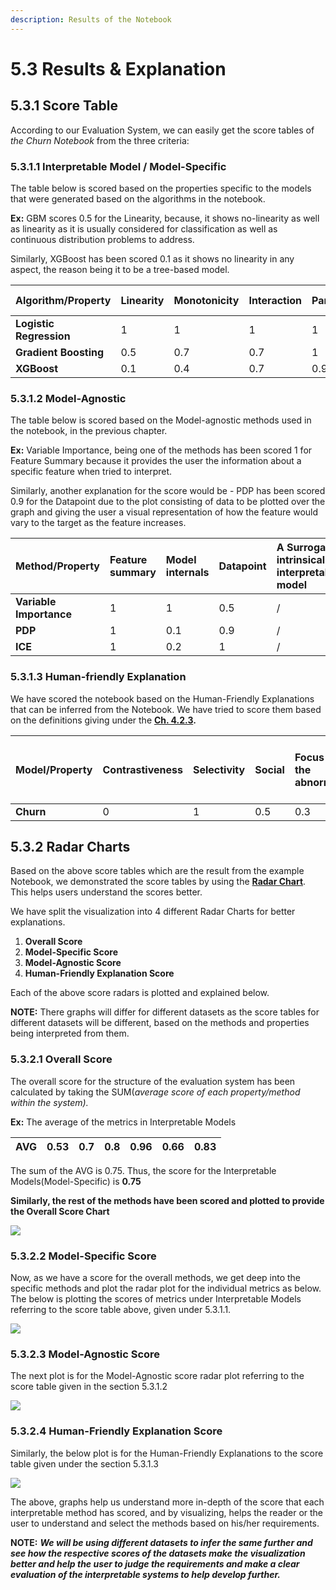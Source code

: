 ```yaml
---
description: Results of the Notebook
---
```


# 5.3 Results & Explanation

## 5.3.1 Score Table

According to our Evaluation System, we can easily get the score tables of _the Churn Notebook_ from the three criteria:

### 5.3.1.1 Interpretable Model / Model-Specific

The table below is scored based on the properties specific to the models that were generated based on the algorithms in the notebook. 

**Ex:** GBM scores 0.5 for the Linearity, because, it shows no-linearity as well as linearity as it is usually considered for classification as well as continuous distribution problems to address.

Similarly, XGBoost has been scored 0.1 as it shows no linearity in any aspect, the reason being it to be a tree-based model.

| Algorithm/Property | Linearity | Monotonicity | Interaction | Parametric | Transparent | Algorithmic complexity |
| :--- | :--- | :--- | :--- | :--- | :--- | :--- |
| **Logistic Regression** | 1 | 1 | 1 | 1 | 1 | 1 |
| **Gradient Boosting** | 0.5 | 0.7 | 0.7 | 1 | 1 | 0.8 |
| **XGBoost** | 0.1 | 0.4 | 0.7 | 0.9 | 0 | 0.7 |

### 5.3.1.2 Model-Agnostic

The table below is scored based on the Model-agnostic methods used in the notebook, in the previous chapter.

**Ex:** Variable Importance, being one of the methods has been scored 1 for Feature Summary because it provides the user the information about a specific feature when tried to interpret.

Similarly, another explanation for the score would be - PDP has been scored 0.9 for the Datapoint due to the plot consisting of data to be plotted over the graph and giving the user a visual representation of how the feature would vary to the target as the feature increases.

| Method/Property | Feature summary | Model internals | Datapoint | A Surrogate intrinsically interpretable model | Expressive power | Portability | Algorithmic complexity | Detailed | Correctness | Consistency | Stability | Certainty | Importance | Novelty | Representativeness |
| :--- | :--- | :--- | :--- | :--- | :--- | :--- | :--- | :--- | :--- | :--- | :--- | :--- | :--- | :--- | :--- |
| **Variable Importance** | 1 | 1 | 0.5 | / | 1 | 1 | 1 | 1 | 1 | 0.3 | 1 | 1 | 1 | 0 | 1 |
| **PDP** | 1 | 0.1 | 0.9 | / | 1 | 1 | 0.9 | 0.5 | 1 | 0.8 | 1 | 0.8 | 0.8 | 1 | 0.1 |
| **ICE** | 1 | 0.2 | 1 | / | 1 | 0.5 | 0.5 | 1 | 1 | 0.8 | 1 | 0.9 | 1 | 0.9 | 0.1 |

### 5.3.1.3 Human-friendly Explanation

We have scored the notebook based on the Human-Friendly Explanations that can be inferred from the Notebook. We have tried to score them based on the definitions giving under the [**Ch. 4.2.3**](../4.-evaluation-system-of-interpretable-machine-learning/4.2.1-the-structure-of-the-evaluation-system/4.2.4-human-explanations.md)**.**

| Model/Property | Contrastiveness | Selectivity | Social | Focus on the abnormal | Truthful | Consistent with prior beliefs of the explainer | General and probable |
| :--- | :--- | :--- | :--- | :--- | :--- | :--- | :--- |
| **Churn** | 0 | 1 | 0.5 | 0.3 | 0.8 | 0.1 | 0.8 |

## 5.3.2 Radar Charts

Based on the above score tables which are the result from the example Notebook, we demonstrated the score tables by using the [**Radar Chart**](https://en.wikipedia.org/wiki/Radar_chart). This helps users understand the scores better.

We have split the visualization into 4 different Radar Charts for better explanations.

1. **Overall Score**
2. **Model-Specific Score**
3. **Model-Agnostic Score**
4. **Human-Friendly Explanation Score**

Each of the above score radars is plotted and explained below. 

**NOTE:** There graphs will differ for different datasets as the score tables for different datasets will be different, based on the methods and properties being interpreted from them.

### 5.3.2.1 Overall Score

The overall score for the structure of the evaluation system has been calculated by taking the SUM\(_average score of each property/method within the system\)._

**Ex:** The average of the metrics in Interpretable Models 

| AVG | 0.53 | 0.7 | 0.8 | 0.96 | 0.66 | 0.83 |
| :--- | :--- | :--- | :--- | :--- | :--- | :--- |


The sum of the AVG is 0.75. Thus, the score for the Interpretable Models\(Model-Specific\) is **0.75**

**Similarly, the rest of the methods have been scored and plotted to provide the Overall Score Chart**

![](../.gitbook/assets/image-10-.png)

### 5.3.2.2 Model-Specific Score

Now, as we have a score for the overall methods, we get deep into the specific methods and plot the radar plot for the individual metrics as below. The below is plotting the scores of metrics under Interpretable Models referring to the score table above, given under 5.3.1.1.

![](../.gitbook/assets/image-11-.png)

### 5.3.2.3 Model-Agnostic Score

The next plot is for the Model-Agnostic score radar plot referring to the score table given in the section 5.3.1.2

![](../.gitbook/assets/image-12-.png)

### 5.3.2.4 Human-Friendly Explanation Score



Similarly, the below plot is for the Human-Friendly Explanations to the score table given under the section 5.3.1.3 

![](../.gitbook/assets/image-13-.png)

The above, graphs help us understand more in-depth of the score that each interpretable method has scored, and by visualizing, helps the reader or the user to understand and select the methods based on his/her requirements.

**NOTE:** _**We will be using different datasets to infer the same further and see how the respective scores of the datasets make the visualization better and help the user to judge the requirements and make a clear evaluation of the interpretable systems to help develop further.**_ 

